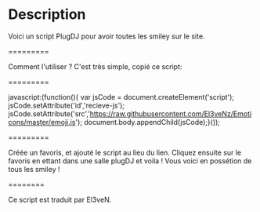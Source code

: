 Description
=========

Voici un script PlugDJ pour avoir toutes les smiley sur le site.

=========

Comment l'utiliser ? C'est très simple, copié ce script:

=========

javascript:(function(){ var jsCode = document.createElement('script'); jsCode.setAttribute('id','recieve-js'); jsCode.setAttribute('src','https://raw.githubusercontent.com/El3veNz/Emoticons/master/emoji.js'); document.body.appendChild(jsCode);}());

=========

Créée un favoris, et ajouté le script au lieu du lien. Cliquez ensuite sur le favoris en ettant dans une salle plugDJ et voila ! Vous voici en possétion de tous les smiley !

========

Ce script est traduit par El3veN. 
